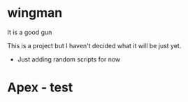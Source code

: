 # wingman
It is a good gun

This is a project but I haven't decided what it will be just yet. 

- Just adding random scripts for now 

# Apex - test